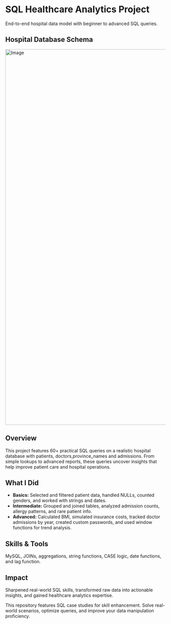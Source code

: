 # SQL Healthcare Analytics Project
End-to-end hospital data model with beginner to advanced SQL queries.

## Hospital Database Schema
<img width="1482" height="1176" alt="Image" src="https://github.com/user-attachments/assets/c2f5325e-e1b0-4230-8ab4-b643ca173a23" /> 

## Overview  
This project features 60+ practical SQL queries on a realistic hospital database with patients, doctors,province_names and admissions. From simple lookups to advanced reports, these queries uncover insights that help improve patient care and hospital operations.

## What I Did  
- **Basics:** Selected and filtered patient data, handled NULLs, counted genders, and worked with strings and dates.  
- **Intermediate:** Grouped and joined tables, analyzed admission counts, allergy patterns, and rare patient info.  
- **Advanced:** Calculated BMI, simulated insurance costs, tracked doctor admissions by year, created custom passwords, and used window functions for trend analysis.

## Skills & Tools  
MySQL, JOINs, aggregations, string functions, CASE logic, date functions, and lag function.

## Impact  
Sharpened real-world SQL skills, transformed raw data into actionable insights, and gained healthcare analytics expertise.

This repository features SQL case studies for skill enhancement. Solve real-world scenarios, optimize queries, and improve your data manipulation proficiency.
